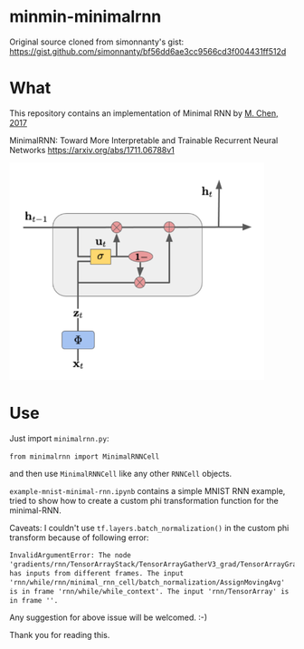 # minmin-minimalrnn

Original source cloned from simonnanty's gist:
https://gist.github.com/simonnanty/bf56dd6ae3cc9566cd3f004431ff512d


# What

This repository contains an implementation of Minimal RNN by [M. Chen, 2017](https://arxiv.org/abs/1711.06788v1)

MinimalRNN: Toward More Interpretable and Trainable Recurrent Neural Networks
https://arxiv.org/abs/1711.06788v1

<img src="minimal-rnn.png" width="450" />

# Use

Just import `minimalrnn.py`:

  `from minimalrnn import MinimalRNNCell`

and then use `MinimalRNNCell` like any other `RNNCell` objects.

`example-mnist-minimal-rnn.ipynb` contains a simple MNIST RNN example, tried to show how to create a custom phi transformation function for the minimal-RNN.

Caveats: I couldn't use `tf.layers.batch_normalization()` in the custom phi transform because of following error:

  ```
  InvalidArgumentError: The node 'gradients/rnn/TensorArrayStack/TensorArrayGatherV3_grad/TensorArrayGrad/TensorArrayGradV3' has inputs from different frames. The input 'rnn/while/rnn/minimal_rnn_cell/batch_normalization/AssignMovingAvg' is in frame 'rnn/while/while_context'. The input 'rnn/TensorArray' is in frame ''.
  ```

Any suggestion for above issue will be welcomed. :-)

Thank you for reading this.
